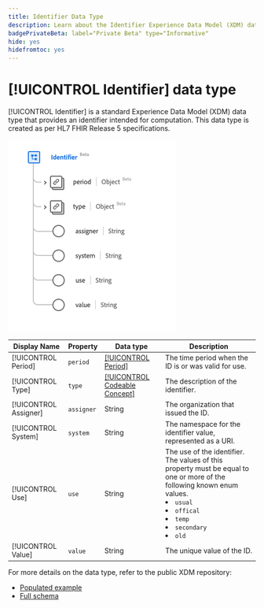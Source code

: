 ```yaml
---
title: Identifier Data Type
description: Learn about the Identifier Experience Data Model (XDM) data type.
badgePrivateBeta: label="Private Beta" type="Informative"
hide: yes
hidefromtoc: yes
---
```

# [!UICONTROL Identifier] data type

[!UICONTROL Identifier] is a standard Experience Data Model (XDM) data type that provides an identifier intended for computation. This data type is created as per HL7 FHIR Release 5 specifications.

![Identifier data type structure](../../images/data-types/healthcare/identifier.png)

| Display Name | Property | Data type | Description |
| --- | --- | --- | --- |
| [!UICONTROL Period] | `period` | [[!UICONTROL Period]](../healthcare/period.md) | The time period when the ID is or was valid for use. |
| [!UICONTROL Type] | `type` | [[!UICONTROL Codeable Concept]](../healthcare/codeable-concept.md) | The description of the identifier. |
| [!UICONTROL Assigner] | `assigner` | String | The organization that issued the ID. |
| [!UICONTROL System] | `system` | String | The namespace for the identifier value, represented as a URI. |
| [!UICONTROL Use] | `use` | String | The use of the identifier. The values of this property must be equal to one or more of the following known enum values. <li> `usual` </li> <li> `offical` </li> <li> `temp` </li> <li> `secondary` </li> <li> `old` </li> |
| [!UICONTROL Value] | `value` | String | The unique value of the ID. |

For more details on the data type, refer to the public XDM repository:

* [Populated example](https://github.com/adobe/xdm/blob/master/extensions/industry/healthcare/fhir/datatypes/identifier.example.1.json)
* [Full schema](https://github.com/adobe/xdm/blob/master/extensions/industry/healthcare/fhir/datatypes/identifier.schema.json)
